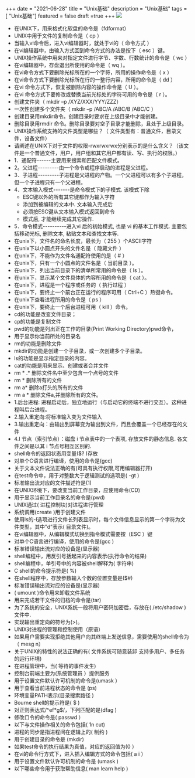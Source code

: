 +++
date = "2021-06-28"
title = "Unix基础"
description = "Unix基础"
tags = [ "Unix基础"]
featured = false
draft =true 
+++
![](https://gitee.com/lalalaxiaowifi/pictures/raw/master/image/%E6%97%A5%E5%B8%B8%E6%90%AC%E7%A0%96%E5%A4%B4.png)

* 在UNIX下，用来格式化软盘的命令是（fdformat）
* UNIX中用于文件的复制命令是（  cp ）
* 当输入vi命令后，进入vi编辑器时，就处于vi的（ 命令方式 ）
* 在vi编辑器中，由输入方式回到命令方式的办法是按下（  esc  ）键。
* UNIX操作系统中用来对指定文件进行字节、字数、行数统计的命令是（ wc  ）
* 在vi编辑器中，存盘退出所使用的命令是（ wq    ）。
* 在vi命令方式下要删除光标所在的一个字符，所用的操作命令是（ x   ）
* 在vi命令方式下要删除光标所在行的一整行内容，所用的命令是（   dd  ）
* 在vi 命令方式下，恢复被删除内容的操作命令是（  U   ）。
* 在vi 命令方式下要修改或替换当前光标处的字符可用的命令是（ r   ）。
* 创建文件夹（ mkdir –p /XYZ/XXX/YYY/ZZZ）
* 一次性创建多个文件夹（ mkdir –p /ABC/A  /ABC/B  /ABC/C ）
*  创建目录用mkdir命令。创建目录时要求在上级目录中才能创建。
*  删除目录用rmdir 命令。删除目录要对空子目录才能删除，且处于上级目录。
* UNIX操作系统支持的文件类型是哪些？（  文件类型有：普通文件，目录文件，设备文件）
* 请阐述在UNIX下对于文件的权限-rwxrwxrwx分别表示的是什么含义？（该文件是一个普通文件，用户，用户组和其它用户都有读、写、执行的权限。）
* 1．通配符------主要用来搜索和匹配文件模式。
* 2。父进程---------由一个命令或程序启动的进程是父进程。
* 3．子进程---------子进程是父进程的产物。一个父进程可以有多个子进程，但一个子进程只有一个父进程。
* 4．文本输入模式-------是命令模式下的子模式.  该模式下除
    * ESC键以外的所有其它键都作为输入字符
    * 添加到被编辑的文本中. 文本输入完成后
    * 必须按ESC键从文本输入模式返回到命令
    * 模式后, 才能继续完成其它操作.
* 5．命令模式----------进入vi 后的初始模式,  也是 vi 的基本工作模式. 主要包括移动光标, 删除文本, 粘贴文本和查找文本等.
* 在unix下，文件名的命名长度，最长为（  255   ）个ASCII字符
* 在unix下以小圆点开头的文件名是（  隐藏文件 ）
* 在unix下，不能作为文件名通配符使用的是（ #  ）
* 在unix下，只有一个小圆点的文件名是（  当前目录   ）。
* 在unix下，列出当前目录下的清单所常用的命令是（ ls ）。
* 在unix下，显示某个文件具体的内容所用的命令是（ cat   ）。
* 在unix下，进程是一个程序或任务的（  执行过程  ）
* 在unix下，要终止一个前台正在运行的程序可用（  Ctrl+C ）热键命令。
* 在unix下查看进程所用的命令是（  ps  ）
* 在unix下，要终止一个后台进程可用（  kill  ）命令。
* cd的功能是改变文件目录；
* cp的功能是复制文件
* pwd的功能是列出正在工作的目录(Print Working Directory)pwd命令，
* 用于显示你当前所处的目录名
* rm的功能是删除文件
* mkdir的功能是创建一个子目录，或一次创建多个子目录。
* ls的功能是显示指定目录的内容。
* cat的功能是用来显示、创建或者合并文件
* rm * .* 删除文件名中至少包含一个点号的文件
* rm *   删除所有的文件
* rm a*  删除a打头的所有的文件 
* rm a  * 删除文件a,并删除所有的文件。
* 1.后台进程: 进程启动后，独立地运行（与启动它的终端不进行交互）。这种进程叫后台进程。 
* 2.输入重定向:将标准输入变为文件输入
* 3.输出重定向：由输出到屏幕变为输出到文件，而且会覆盖一个已经存在的文件 
* 4.I 节点（索引节点）：磁盘 i 节点表中的一个表项, 存放文件的静态信息. 各文件之间是以其 i 节点号相互区别的.
* shell命令的返回状态用变量($? )存放
* 对单个C语言进行编译，使用的命令是(gcc)
* 关于文本文件说法正确的有(可具有执行权限,可用编辑器打开)
* 在test命令中，用于对整数大于逻辑测试的选项是(	-gt )
* 标准输出流对应的文件描述符是(1)
* 在UNIX环境下，要改变当前工作目录，应使用命令(CD)
* 用于显示当前工作目录名的命令是(pwd)
* UNIX通过( 进程控制块)对进程进行管理
* 系统调用(create )用于创建文件
* 使用ls的-l选项进行文件长列表显示时，每个文件信息显示的第一个字符为文件类型，其中”d”表示( 目录文件)。
* 在vi编辑器中，从编辑模式切换到指令模式需要按（ESC ）键
* 对单个C语言进行编译，使用的命令是(gcc )
* 标准错误输出流对应的设备是(显示器)
* shell编程中，用反引号括起来的内容表示(执行命令的结果)
* shell编程中，单引号中的内容被shell解释为( 字符串)
* C shell的命令提示符是( %)
* 在shell程序中，存放参数输入个数的位置变量是($#)
* 标准错误输出流对应的设备是(显示器)
* ( umount )命令用来卸载文件系统
* 用来完成若干文件的归档的命令是(tar)
* 为了系统的安全，UNIX系统一般将用户密码加密后，存放在(	/etc/shadow )文件中.
* 实现输出重定向的符号为(>)。
* UNIX对进程的管理和控制使用（原语）
* 如果用户需要实现拒绝其他用户向其终端上发送信息，需要使用的shell命令为（	mesg n）
* 关于UNIX的特性的说法正确的有(	文件系统可随意装卸 支持多用户、多任务的运行环境) 
* 在进程管理中，当(	等待的事件发生)
* 控制台前端主要为(系统管理员  ）提供服务
* 用于设置文件默认许可机制的命令是(umask ）
* 用于查看当前进程状态的命令是 (ps)
* 环境变量PATH表示(目录搜索路径 )
* Bourne shell的提示符是( $ )
* 对正则表达式/^ef*g$/，下列匹配的是(dfag )
* 修改口令的命令是( passwd ）
* 以下与文件操作相关的命令包括( 1n   cut)
* 进程的同步是指进程间在逻辑上的( 制约 )
* 用于创建目录的命令是 (mkdir)
* 如果test命令的执行结果为真值，对应的返回值为(0  ）
* 在vi的命令行方式下，进入插入编辑方式的命令包括( a  i ）
* 用于设置文件默认许可机制的命令是 (umask )
* 以下哪些命令用于获取帮助信息( man learn  help  )


